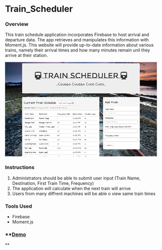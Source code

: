 # Train_Scheduler

### Overview

This train schedule application incorporates Firebase to host arrival and departure data. The app retrieves and manipulates this information with Moment.js. This website will provide up-to-date information about various trains, namely their arrival times and how many minutes remain unil they arrive at their station.

![train](RM/train.png)


### Instructions


1. Administrators should be able to submit user input (Train Name, Destination, First Train Time, Frequency)
2. The application will calculate when the next train will arrive
3. Users from many diffrent machines will be able o view same train times


### Tools Used

* Firebase
* Moment.js

### **[Demo](https://munmuney.github.io/Train_Scheduler/)
**	